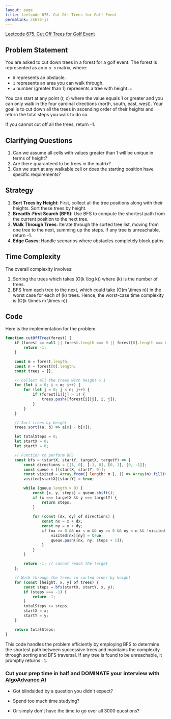 ```yaml
---
layout: page
title: leetcode 675. Cut Off Trees for Golf Event
permalink: /s675-js
---
```

[Leetcode 675. Cut Off Trees for Golf Event](https://algoadvance.github.io/algoadvance/l675)
## Problem Statement

You are asked to cut down trees in a forest for a golf event. The forest is represented as an `m x n` matrix, where:
- `0` represents an obstacle.
- `1` represents an area you can walk through.
- `a` number (greater than 1) represents a tree with height `a`.

You can start at any point (r, c) where the value equals 1 or greater and you can only walk in the four cardinal directions (north, south, east, west). Your goal is to cut down all the trees in ascending order of their heights and return the total steps you walk to do so. 

If you cannot cut off all the trees, return -1.

## Clarifying Questions

1. Can we assume all cells with values greater than 1 will be unique in terms of height?
2. Are there guaranteed to be trees in the matrix?
3. Can we start at any walkable cell or does the starting position have specific requirements?

## Strategy

1. **Sort Trees by Height**: First, collect all the tree positions along with their heights. Sort these trees by height.
2. **Breadth-First Search (BFS)**: Use BFS to compute the shortest path from the current position to the next tree. 
3. **Walk Through Trees**: Iterate through the sorted tree list, moving from one tree to the next, summing up the steps. If any tree is unreachable, return -1.
4. **Edge Cases**: Handle scenarios where obstacles completely block paths.

## Time Complexity

The overall complexity involves:
1. Sorting the trees which takes \(O(k \log k)\) where \(k\) is the number of trees.
2. BFS from each tree to the next, which could take \(O(m \times n)\) in the worst case for each of \(k\) trees.
   Hence, the worst-case time complexity is \(O(k \times m \times n)\).

## Code

Here is the implementation for the problem:

```javascript
function cutOffTree(forest) {
    if (forest == null || forest.length === 0 || forest[0].length === 0) {
        return -1;
    }

    const m = forest.length;
    const n = forest[0].length;
    const trees = [];

    // Collect all the trees with height > 1
    for (let i = 0; i < m; i++) {
        for (let j = 0; j < n; j++) {
            if (forest[i][j] > 1) {
                trees.push([forest[i][j], i, j]);
            }
        }
    }

    // Sort trees by height
    trees.sort((a, b) => a[0] - b[0]);

    let totalSteps = 0;
    let startX = 0;
    let startY = 0;

    // Function to perform BFS
    const bfs = (startX, startY, targetX, targetY) => {
        const directions = [[1, 0], [-1, 0], [0, 1], [0, -1]];
        const queue = [[startX, startY, 0]];
        const visited = Array.from({ length: m }, () => Array(n).fill(false));
        visited[startX][startY] = true;

        while (queue.length > 0) {
            const [x, y, steps] = queue.shift();
            if (x === targetX && y === targetY) {
                return steps;
            }
            
            for (const [dx, dy] of directions) {
                const nx = x + dx;
                const ny = y + dy;
                if (nx >= 0 && nx < m && ny >= 0 && ny < n && !visited[nx][ny] && forest[nx][ny] !== 0) {
                    visited[nx][ny] = true;
                    queue.push([nx, ny, steps + 1]);
                }
            }
        }

        return -1; // cannot reach the target
    };

    // Walk through the trees in sorted order by height
    for (const [height, x, y] of trees) {
        const steps = bfs(startX, startY, x, y);
        if (steps === -1) {
            return -1;
        }
        totalSteps += steps;
        startX = x;
        startY = y;
    }

    return totalSteps;
}
```

This code handles the problem efficiently by employing BFS to determine the shortest path between successive trees and maintains the complexity through sorting and BFS traversal. If any tree is found to be unreachable, it promptly returns `-1`.


### Cut your prep time in half and DOMINATE your interview with [AlgoAdvance AI](https://algoAdvance.com)

- Got blindsided by a question you didn't expect?

- Spend too much time studying?

- Or simply don't have the time to go over all 3000 questions?

